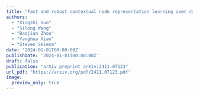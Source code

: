 ```yaml
---
title: "Fast and robust contextual node representation learning over dynamic graphs"
authors:
  - "Xingzhi Guo"
  - "Silong Wang"
  - "Baojian Zhou"
  - "Yanghua Xiao"
  - "Steven Skiena"
date: '2024-01-01T00:00:00Z'
publishDate: '2024-01-01T00:00:00Z'
draft: false
publication: "arXiv preprint arXiv:2411.07123"
url_pdf: "https://arxiv.org/pdf/2411.07123.pdf"
image:
  preview_only: true
---
```

